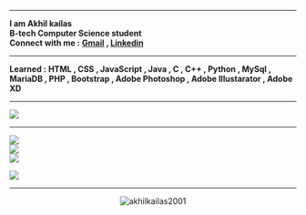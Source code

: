 
---
**I am Akhil kailas**<br>**B-tech Computer Science student**<br>**Connect with me :** **[Gmail](mailto:akhilkailas2001@gmail.com?subject=Github%20Visitor&body=Hi%20Akhil,%0AI%20am%20) , [Linkedin](https://linkedin.com/in/akhilkailas2001)** <br>

---
**Learned :**
**HTML , CSS , JavaScript , Java , C , C++ , Python , MySql , MariaDB , PHP , Bootstrap , Adobe Photoshop , Adobe Illustarator , Adobe XD**

---
![](https://quotes-github-readme.vercel.app/api?type=horizontal&theme=light)

---
![](https://github-readme-stats.vercel.app/api?username=akhilkailas2001&theme=default&hide_border=false&include_all_commits=true&count_private=true)<br/>
![](https://github-readme-streak-stats.herokuapp.com/?user=akhilkailas2001&theme=default&hide_border=false)<br/>
![](https://github-readme-stats.vercel.app/api/top-langs/?username=akhilkailas2001&theme=default&hide_border=false&include_all_commits=true&count_private=true&layout=compact)

![](https://github-profile-trophy.vercel.app/?username=akhilkailas2001&theme=darkhub&no-frame=false&no-bg=false&margin-w=4)

---
<p align="center">
  <img src="https://komarev.com/ghpvc/?username=akhilkailas2001" alt="akhilkailas2001" /> 
</p>
